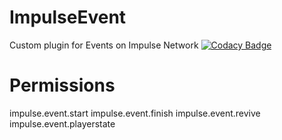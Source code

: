 # ImpulseEvent
Custom plugin for Events on Impulse Network
[![Codacy Badge](https://app.codacy.com/project/badge/Grade/db1d2f0071cf4b18a3f9956620c36879)](https://www.codacy.com?utm_source=github.com&amp;utm_medium=referral&amp;utm_content=Elb1to/ImpulseEvent&amp;utm_campaign=Badge_Grade)

# Permissions
impulse.event.start
impulse.event.finish
impulse.event.revive
impulse.event.playerstate
